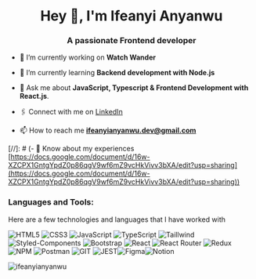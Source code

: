 <h1 align="center">Hey  👋, I'm Ifeanyi Anyanwu</h1>
<h3 align="center">A passionate Frontend developer</h3>


- 🔭 I’m currently working on **Watch Wander**

- 🌱 I’m currently learning **Backend development with Node.js**

- 💬 Ask me about **JavaScript, Typescript & Frontend Development with React.js**.

- 🖇 Connect with me on [LinkedIn](https://www.linkedin.com/in/anyanwu-ifeanyi)

- 📫 How to reach me **ifeanyianyanwu.dev@gmail.com**

[//]: # (- 📄 Know about my experiences [https://docs.google.com/document/d/16w-XZCPX1GntgYpdZ0p86qgV9wf6mZ9vcHkVivv3bXA/edit?usp=sharing](https://docs.google.com/document/d/16w-XZCPX1GntgYpdZ0p86qgV9wf6mZ9vcHkVivv3bXA/edit?usp=sharing))


<h3 align="left">Languages and Tools:</h3>

Here are a few technologies and languages that I have worked with

![HTML5](https://img.shields.io/badge/html5-%23E34F26.svg?style=for-the-badge&logo=html5&logoColor=white) ![CSS3](https://img.shields.io/badge/css3-%231572B6.svg?style=for-the-badge&logo=css3&logoColor=white) ![JavaScript](https://img.shields.io/badge/JavaScript-F7DF1E?style=for-the-badge&logo=javascript&logoColor=black) ![TypeScript](https://img.shields.io/badge/typescript-%23007ACC.svg?style=for-the-badge&logo=typescript&logoColor=white) ![Taillwind](https://img.shields.io/badge/Tailwind-100000?style=for-the-badge&logo=tailwind-css&logoColor=white&labelColor=00BBFF&color=00BBFF) ![Styled-Components](https://img.shields.io/badge/styled_components-100000?style=for-the-badge&logo=styled-components&logoColor=white&labelColor=C0005E&color=C0005E) ![Bootstrap](https://img.shields.io/badge/bootstrap-%23563D7C.svg?style=for-the-badge&logo=bootstrap&logoColor=white) ![React](https://img.shields.io/badge/react-%2320232a.svg?style=for-the-badge&logo=react&logoColor=%2361DAFB) ![React Router](https://img.shields.io/badge/React_Router-CA4245?style=for-the-badge&logo=react-router&logoColor=white) ![Redux](https://img.shields.io/badge/redux-%23593d88.svg?style=for-the-badge&logo=redux&logoColor=white) ![NPM](https://img.shields.io/badge/NPM-%23000000.svg?style=for-the-badge&logo=npm&logoColor=white) ![Postman](https://img.shields.io/badge/Postman-FF6C37?style=for-the-badge&logo=postman&logoColor=white) ![GIT](https://img.shields.io/badge/GIT-E44C30?style=for-the-badge&logo=git&logoColor=white) ![JEST](https://img.shields.io/badge/Jest-100000?style=for-the-badge&logo=jest&logoColor=white&labelColor=28DA28&color=28DA28)![Figma](https://img.shields.io/badge/figma-%23F24E1E.svg?style=for-the-badge&logo=figma&logoColor=white)![Notion](https://img.shields.io/badge/Notion-%23000000.svg?style=for-the-badge&logo=notion&logoColor=white)



<p><img align="center" src="https://github-readme-stats.vercel.app/api/top-langs?username=ifeanyianyanwu&show_icons=true&locale=en&layout=compact" alt="ifeanyianyanwu" /></p>
